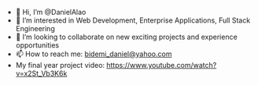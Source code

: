 - 👋 Hi, I’m @DanielAlao
- 👀 I’m interested in Web Development, Enterprise Applications, Full Stack Engineering
- 💞️ I’m looking to collaborate on new exciting projects and experience opportunities
- 📫 How to reach me: bidemi_daniel@yahoo.com
-  My final year project video: https://www.youtube.com/watch?v=x2St_Vb3K6k

<!---
DanielAlao/DanielAlao is a ✨ special ✨ repository because its `README.md` (this file) appears on your GitHub profile.
You can click the Preview link to take a look at your changes.
--->
